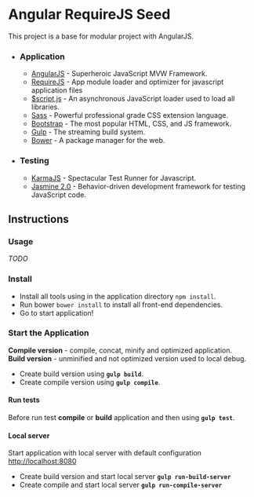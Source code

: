 <h1>Angular RequireJS Seed</h1>
This project is a base for modular project with AngularJS.

<ul>
<li>
<h3>Application</h3>
<ul>
<li>
    <a href="https://angularjs.org/">AngularJS</a> - Superheroic JavaScript MVW Framework.
  </li>
  <li>
    <a href="http://requirejs.org/">RequireJS</a> - App module loader and optimizer for javascript application files
  </li>
  <li>
    <a href="https://github.com/ded/script.js/">$script.js</a> - An asynchronous JavaScript loader used to load all libraries.
  </li>
  <li>
    <a href="http://sass-lang.com/">Sass</a> - Powerful professional grade CSS extension language.
  </li>
  <li>
    <a href="http://getbootstrap.com/">Bootstrap</a> - The most popular HTML, CSS, and JS framework.
  </li>
   <li>
    <a href="http://gulpjs.com/">Gulp</a> - The streaming build system.
  </li>
  <li>
    <a href="http://bower.io/">Bower</a> - A package manager for the web.
  </li>
  
  </ul>
  </li>
  <li>
  <h3>Testing</h3>
  <ul>
  <li>
    <a href="http://karma-runner.github.io/0.12/index.html">KarmaJS</a> - Spectacular Test Runner for Javascript.
  </li>
  <li>
    <a href="http://jasmine.github.io/">Jasmine 2.0</a> - Behavior-driven development framework for testing JavaScript code.
  </li>
  </ul>
  </li>
</ul>



<h2>Instructions</h2>
<h3>Usage</h3>
<i>TODO</i>

<h3>Install</h3>

<ul>
  <li>
    Install all tools using in the application directory <code>npm install</code>.
  </li>
  <li>
    Run bower <code>bower install</code> to install all front-end dependencies.
  </li>
  <li>
    Go to start application!
  </li>
</ul>

<h3>Start the Application</h3>

<b>Compile version</b> - compile, concat, minify and optimized application.
<br/>
<b>Build version</b> - unminified and not optimized version used to local debug.

<ul>
<li>
Create build version using <code><b>gulp build</b></code>.
</li>
<li>
Create compile version using <code><b>gulp compile</b></code>.
</li>
</ul>

<h4>Run tests</h4>
Before run test <b>compile</b> or <b>build</b> application and then using <code><b>gulp test</b></code>.

<h4>Local server</h4>
Start application with local server with default configuration <a href="http://localhost:8080">http://localhost:8080</a>
<ul>
<li>
Create build version and start local server <code><b>gulp run-build-server</b></code>
</li>
<li>
Create compile and start local server <code><b>gulp run-compile-server</b></code>
</li>
</ul>

